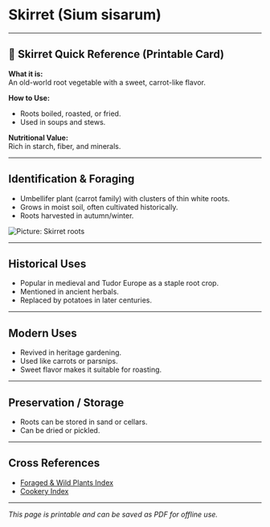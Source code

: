 # Skirret (Sium sisarum)

---

## 📜 Skirret Quick Reference (Printable Card)

**What it is:**  
An old-world root vegetable with a sweet, carrot-like flavor.  

**How to Use:**  
- Roots boiled, roasted, or fried.  
- Used in soups and stews.  

**Nutritional Value:**  
Rich in starch, fiber, and minerals.  

---

## Identification & Foraging  

- Umbellifer plant (carrot family) with clusters of thin white roots.  
- Grows in moist soil, often cultivated historically.  
- Roots harvested in autumn/winter.  

![Picture: Skirret roots](images/placeholder-skirret.jpg)

---

## Historical Uses  

- Popular in medieval and Tudor Europe as a staple root crop.  
- Mentioned in ancient herbals.  
- Replaced by potatoes in later centuries.  

---

## Modern Uses  

- Revived in heritage gardening.  
- Used like carrots or parsnips.  
- Sweet flavor makes it suitable for roasting.  

---

## Preservation / Storage  

- Roots can be stored in sand or cellars.  
- Can be dried or pickled.  

---

## Cross References  

- [Foraged & Wild Plants Index](../../plants-index.md)  
- [Cookery Index](../../cookery.md)  

---

*This page is printable and can be saved as PDF for offline use.*
